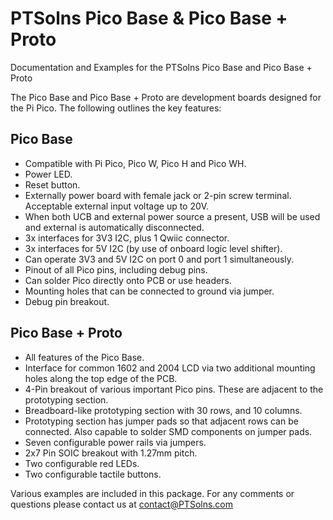 # PTSolns Pico Base & Pico Base + Proto

Documentation and Examples for the PTSolns Pico Base and Pico Base + Proto

The Pico Base and Pico Base + Proto are development boards designed for the Pi Pico. The following outlines the key features:

## Pico Base
- Compatible with Pi Pico, Pico W, Pico H and Pico WH.
- Power LED.
- Reset button.
- Externally power board with female jack or 2-pin screw terminal. Acceptable external input voltage up to 20V.
- When both UCB and external power source a present, USB will be used and external is automatically disconnected.
- 3x interfaces for 3V3 I2C, plus 1 Qwiic connector.
- 3x interfaces for 5V I2C (by use of onboard logic level shifter).
- Can operate 3V3 and 5V I2C on port 0 and port 1 simultaneously.
- Pinout of all Pico pins, including debug pins.
- Can solder Pico directly onto PCB or use headers.
- Mounting holes that can be connected to ground via jumper.
- Debug pin breakout.

## Pico Base + Proto
- All features of the Pico Base.
- Interface for common 1602 and 2004 LCD via two additional mounting holes along the top edge of the PCB.
- 4-Pin breakout of various important Pico pins. These are adjacent to the prototyping section.
- Breadboard-like prototyping section with 30 rows, and 10 columns.
- Prototyping section has jumper pads so that adjacent rows can be connected. Also capable to solder SMD components on jumper pads.
- Seven configurable power rails via jumpers.
- 2x7 Pin SOIC breakout with 1.27mm pitch.
- Two configurable red LEDs.
- Two configurable tactile buttons.

Various examples are included in this package. For any comments or questions please contact us at contact@PTSolns.com
